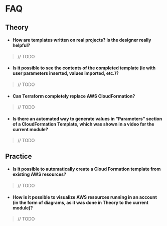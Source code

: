 # FAQ
## Theory
- #### How are templates written on real projects? Is the designer really helpful?
> // TODO
- #### Is it possible to see the contents of the completed template (ie with user parameters inserted, values imported, etc.)?
> // TODO
- #### Can Terraform completely replace AWS CloudFormation?
> // TODO
- #### Is there an automated way to generate values in "Parameters" section of a CloudFormation Template, which was shown in a video for the current module?
> // TODO
## Practice
- #### Is it possible to automatically create a Cloud Formation template from existing AWS resources?
> // TODO
- #### How is it possible to visualize AWS resources running in an account (in the form of diagrams, as it was done in Theory to the current module)?
> // TODO
